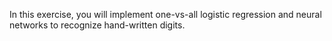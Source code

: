 
In this exercise, you will implement one-vs-all logistic regression and neural
networks to recognize hand-written digits.
